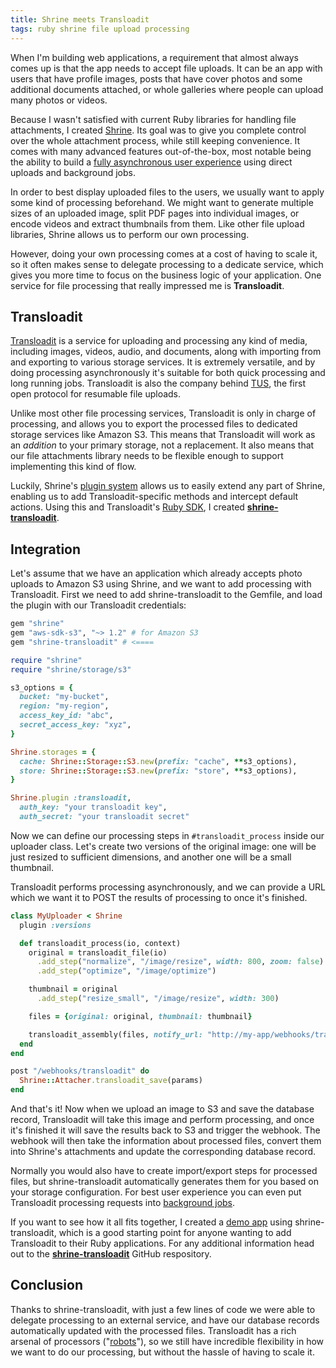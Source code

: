 ```yaml
---
title: Shrine meets Transloadit
tags: ruby shrine file upload processing
---
```


When I'm building web applications, a requirement that almost always comes up
is that the app needs to accept file uploads. It can be an app with users that
have profile images, posts that have cover photos and some additional documents
attached, or whole galleries where people can upload many photos or videos.

Because I wasn't satisfied with current Ruby libraries for handling file
attachments, I created [Shrine]. Its goal was to give you complete control
over the whole attachment process, while still keeping convenience. It comes
with many advanced features out-of-the-box, most notable being the ability to
build a [fully asynchronous user experience] using direct uploads and
background jobs.

In order to best display uploaded files to the users, we usually want to apply
some kind of processing beforehand. We might want to generate multiple sizes of
an uploaded image, split PDF pages into individual images, or encode videos and
extract thumbnails from them. Like other file upload libraries, Shrine allows
us to perform our own processing.

However, doing your own processing comes at a cost of having to scale it, so it
often makes sense to delegate processing to a dedicate service, which gives you
more time to focus on the business logic of your application. One service for
file processing that really impressed me is **Transloadit**.

## Transloadit

[Transloadit] is a service for uploading and processing any kind of media,
including images, videos, audio, and documents, along with importing from and
exporting to various storage services. It is extremely versatile, and by doing
processing asynchronously it's suitable for both quick processing and long
running jobs. Transloadit is also the company behind [TUS], the first open
protocol for resumable file uploads.

Unlike most other file processing services, Transloadit is only in charge of
processing, and allows you to export the processed files to dedicated storage
services like Amazon S3. This means that Transloadit will work as an *addition*
to your primary storage, not a replacement. It also means that our file
attachments library needs to be flexible enough to support implementing this
kind of flow.

Luckily, Shrine's [plugin system] allows us to easily extend any part of
Shrine, enabling us to add Transloadit-specific methods and intercept default
actions. Using this and Transloadit's [Ruby SDK], I created
**[shrine-transloadit]**.

## Integration

Let's assume that we have an application which already accepts photo uploads to
Amazon S3 using Shrine, and we want to add processing with Transloadit. First
we need to add shrine-transloadit to the Gemfile, and load the plugin with our
Transloadit credentials:

```rb
gem "shrine"
gem "aws-sdk-s3", "~> 1.2" # for Amazon S3
gem "shrine-transloadit" # <====
```

```rb
require "shrine"
require "shrine/storage/s3"

s3_options = {
  bucket: "my-bucket",
  region: "my-region",
  access_key_id: "abc",
  secret_access_key: "xyz",
}

Shrine.storages = {
  cache: Shrine::Storage::S3.new(prefix: "cache", **s3_options),
  store: Shrine::Storage::S3.new(prefix: "store", **s3_options),
}

Shrine.plugin :transloadit,
  auth_key: "your transloadit key",
  auth_secret: "your transloadit secret"
```

Now we can define our processing steps in `#transloadit_process` inside our
uploader class. Let's create two versions of the original image: one will be
just resized to sufficient dimensions, and another one will be a small
thumbnail.

Transloadit performs processing asynchronously, and we can provide a URL which
we want it to POST the results of processing to once it's finished.

```rb
class MyUploader < Shrine
  plugin :versions

  def transloadit_process(io, context)
    original = transloadit_file(io)
      .add_step("normalize", "/image/resize", width: 800, zoom: false)
      .add_step("optimize", "/image/optimize")

    thumbnail = original
      .add_step("resize_small", "/image/resize", width: 300)

    files = {original: original, thumbnail: thumbnail}

    transloadit_assembly(files, notify_url: "http://my-app/webhooks/transloadit")
  end
end
```

```rb
post "/webhooks/transloadit" do
  Shrine::Attacher.transloadit_save(params)
end
```

And that's it! Now when we upload an image to S3 and save the database record,
Transloadit will take this image and perform processing, and once it's finished
it will save the results back to S3 and trigger the webhook. The webhook will
then take the information about processed files, convert them into Shrine's
attachments and update the corresponding database record.

Normally you would also have to create import/export steps for processed files,
but shrine-transloadit automatically generates them for you based on your
storage configuration. For best user experience you can even put Transloadit
processing requests into [background jobs].

If you want to see how it all fits together, I created a [demo app] using
shrine-transloadit, which is a good starting point for anyone wanting to add
Transloadit to their Ruby applications. For any additional information head out
to the **[shrine-transloadit]** GitHub respository.

## Conclusion

Thanks to shrine-transloadit, with just a few lines of code we were able to
delegate processing to an external service, and have our database records
automatically updated with the processed files. Transloadit has a rich arsenal
of processors ("[robots]"), so we still have incredible flexibility in how we
want to do our processing, but without the hassle of having to scale it.

[Transloadit]: https://transloadit.com/
[Ruby SDK]: https://github.com/transloadit/ruby-sdk
[Shrine]: https://github.com/janko-m/shrine
[shrine-transloadit]: https://github.com/janko-m/shrine-transloadit
[TUS]: http://tus.io/
[fully asynchronous user experience]: https://twin.github.io/file-uploads-asynchronous-world/
[plugin system]: http://shrinerb.com/rdoc/files/doc/creating_plugins_md.html
[robots]: https://transloadit.com/docs/conversion-robots/
[demo app]: https://github.com/janko-m/shrine-transloadit/tree/master/demo
[background jobs]: https://github.com/janko-m/shrine-transloadit#backgrounding
